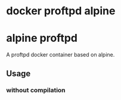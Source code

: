 # docker proftpd alpine
# alpine proftpd

A proftpd docker container based on alpine.

## Usage

### without compilation
